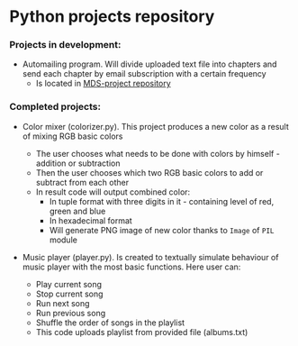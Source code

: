 # Python projects repository

### Projects in development:
* Automailing program. Will divide uploaded text file into chapters and send each chapter by email subscription with a certain frequency
    * Is located in [MDS-project repository](https://github.com/Shntd2/MDS-project.git) 

### Completed projects:
* Color mixer (colorizer.py). This project produces a new color as a result of mixing RGB basic colors 
    * The user chooses what needs to be done with colors by himself - addition or subtraction 
    * Then the user chooses which two RGB basic colors to add or subtract from each other
    * In result code will output combined color: 
        * In tuple format with three digits in it - containing level of red, green and blue 
        * In hexadecimal format
        * Will generate PNG image of new color thanks to `Image` of `PIL` module 

* Music player (player.py). Is created to textually simulate behaviour of music player with the most basic functions. Here user can:
    * Play current song 
    * Stop current song 
    * Run next song 
    * Run previous song 
    * Shuffle the order of songs in the playlist
    * This code uploads playlist from provided file (albums.txt)